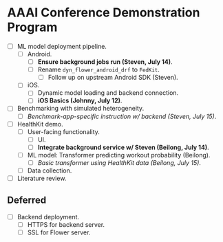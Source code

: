 # AAAI Conference Demonstration Program

- [ ] ML model deployment pipeline.
    - [ ] Android.
        - [ ] **Ensure background jobs run (Steven, July 14)**.
        - [ ] Rename `dyn_flower_android_drf` to `FedKit`.
            - [ ] Follow up on upstream Android SDK (Steven).
    - [ ] iOS.
        - [ ] Dynamic model loading and backend connection.
        - [ ] **iOS Basics (Johnny, July 12)**.
- [ ] Benchmarking with simulated heterogeneity.
    - [ ] *Benchmark-app-specific instruction w/ backend (Steven, July 15)*.
- [ ] HealthKit demo.
    - [ ] User-facing functionality.
        - [ ] UI.
        - [ ] **Integrate background service w/ Steven (Beilong, July 14)**.
    - [ ] ML model: Transformer predicting workout probability (Beilong).
        - [ ] *Basic transformer using HealthKit data (Beilong, July 15)*.
    - [ ] Data collection.
- [ ] Literature review.

## Deferred

- [ ] Backend deployment.
    - [ ] HTTPS for backend server.
    - [ ] SSL for Flower server.

